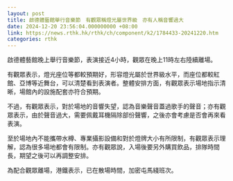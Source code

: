 ```yaml
---
layout: post
title: 啟德體藝館舉行音樂節　有觀眾稱燈光屬世界級　亦有人稱音響過大
date: 2024-12-20 23:56:04.000000000 +08:00
link: https://news.rthk.hk/rthk/ch/component/k2/1784433-20241220.htm
categories: rthk
---
```


啟德體藝館晚上舉行音樂節，表演接近4小時，觀眾在晚上11時左右陸續離場。

有觀眾表示，燈光座位等都較預期好，形容燈光屬於世界級水平，而座位都較紅館、亞博等近舞台，可以清楚看到表演者。整體安排方面，有觀眾表示場地指示清晰，場館內的設施配套亦符合預期。

不過，有觀眾表示，對於場地的音響失望，認為音樂聲音蓋過歌手的聲音；亦有觀眾表示，由於聲音過大，需要佩戴耳機隔除部份聲響，之後亦會考慮是否會再來看表演。

至於場地內不能攜帶水樽、專業攝影設備和對於燈牌大小有所限制，有觀眾表示理解，認為很多場地都會有限制。亦有觀眾說，入場後要另外購買飲品，排隊時間長，期望之後可以再調整安排。

為配合觀眾離場，港鐵表示，已在散場時間，加密屯馬綫班次。
